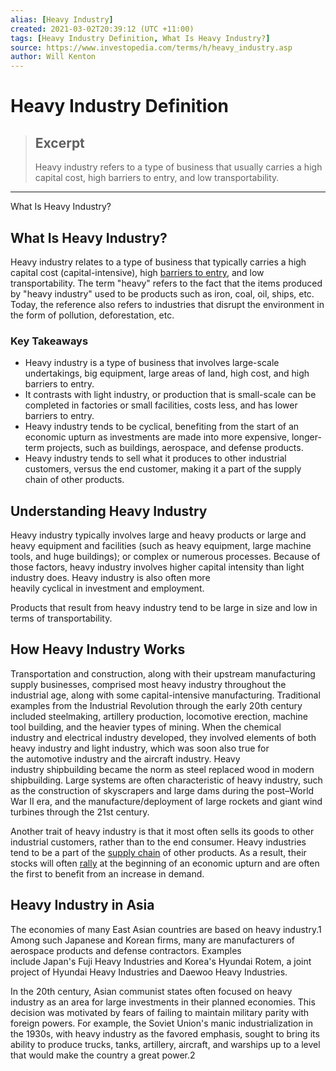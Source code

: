 ```yaml
---
alias: [Heavy Industry]
created: 2021-03-02T20:39:12 (UTC +11:00)
tags: [Heavy Industry Definition, What Is Heavy Industry?]
source: https://www.investopedia.com/terms/h/heavy_industry.asp
author: Will Kenton
---
```


# Heavy Industry Definition

> ## Excerpt
> Heavy industry refers to a type of business that usually carries a high capital cost, high barriers to entry, and low transportability.

---

What Is Heavy Industry?
## What Is Heavy Industry?

Heavy industry relates to a type of business that typically carries a high capital cost (capital-intensive), high [barriers to entry](https://www.investopedia.com/terms/b/barrierstoentry.asp), and low transportability. The term "heavy" refers to the fact that the items produced by "heavy industry" used to be products such as iron, coal, oil, ships, etc. Today, the reference also refers to industries that disrupt the environment in the form of pollution, deforestation, etc.

### Key Takeaways

-   Heavy industry is a type of business that involves large-scale undertakings, big equipment, large areas of land, high cost, and high barriers to entry.
-   It contrasts with light industry, or production that is small-scale can be completed in factories or small facilities, costs less, and has lower barriers to entry.
-   Heavy industry tends to be cyclical, benefiting from the start of an economic upturn as investments are made into more expensive, longer-term projects, such as buildings, aerospace, and defense products.
-   Heavy industry tends to sell what it produces to other industrial customers, versus the end customer, making it a part of the supply chain of other products.

## Understanding Heavy Industry

Heavy industry typically involves large and heavy products or large and heavy equipment and facilities (such as heavy equipment, large machine tools, and huge buildings); or complex or numerous processes. Because of those factors, heavy industry involves higher capital intensity than light industry does. Heavy industry is also often more heavily cyclical in investment and employment.

Products that result from heavy industry tend to be large in size and low in terms of transportability.

## How Heavy Industry Works

Transportation and construction, along with their upstream manufacturing supply businesses, comprised most heavy industry throughout the industrial age, along with some capital-intensive manufacturing. Traditional examples from the Industrial Revolution through the early 20th century included steelmaking, artillery production, locomotive erection, machine tool building, and the heavier types of mining. When the chemical industry and electrical industry developed, they involved elements of both heavy industry and light industry, which was soon also true for the automotive industry and the aircraft industry. Heavy industry shipbuilding became the norm as steel replaced wood in modern shipbuilding. Large systems are often characteristic of heavy industry, such as the construction of skyscrapers and large dams during the post–World War II era, and the manufacture/deployment of large rockets and giant wind turbines through the 21st century.

Another trait of heavy industry is that it most often sells its goods to other industrial customers, rather than to the end consumer. Heavy industries tend to be a part of the [supply chain](https://www.investopedia.com/terms/s/supplychain.asp) of other products. As a result, their stocks will often [rally](https://www.investopedia.com/terms/r/rally.asp) at the beginning of an economic upturn and are often the first to benefit from an increase in demand.

## Heavy Industry in Asia

The economies of many East Asian countries are based on heavy industry.1 Among such Japanese and Korean firms, many are manufacturers of aerospace products and defense contractors. Examples include Japan's Fuji Heavy Industries and Korea's Hyundai Rotem, a joint project of Hyundai Heavy Industries and Daewoo Heavy Industries.

In the 20th century, Asian communist states often focused on heavy industry as an area for large investments in their planned economies. This decision was motivated by fears of failing to maintain military parity with foreign powers. For example, the Soviet Union's manic industrialization in the 1930s, with heavy industry as the favored emphasis, sought to bring its ability to produce trucks, tanks, artillery, aircraft, and warships up to a level that would make the country a great power.2
